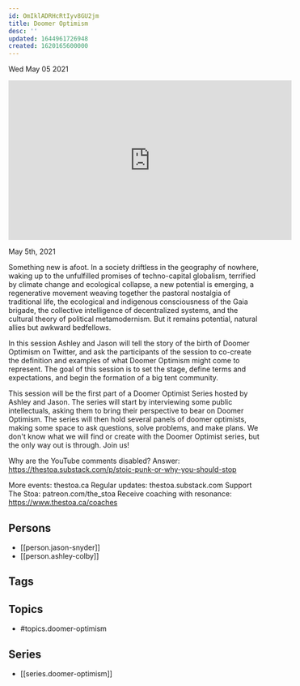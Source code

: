 ```yaml
---
id: OmIklADRHcRtIyv8GU2jm
title: Doomer Optimism
desc: ''
updated: 1644961726948
created: 1620165600000
---
```





Wed May 05 2021

<iframe width="560" height="315" src="https://www.youtube.com/embed/E0GtsWa-Y2c" title="Doomer Optimism w/ Jason Snyder and Ashley Colby" frameborder="0" allow="accelerometer; autoplay; clipboard-write; encrypted-media; gyroscope; picture-in-picture" allowfullscreen ></iframe>

May 5th, 2021

Something new is afoot. In a society driftless in the geography of nowhere, waking up to the unfulfilled promises of techno-capital globalism, terrified by climate change and ecological collapse, a new potential is emerging, a regenerative movement weaving together the pastoral nostalgia of traditional life, the ecological and indigenous consciousness of the Gaia brigade, the collective intelligence of decentralized systems, and the cultural theory of political metamodernism. But it remains potential, natural allies but awkward bedfellows.

In this session Ashley and Jason will tell the story of the birth of Doomer Optimism on Twitter, and ask the participants of the session to co-create the definition and examples of what Doomer Optimism might come to represent. The goal of this session is to set the stage, define terms and expectations, and begin the formation of a big tent community.

This session will be the first part of a Doomer Optimist Series hosted by Ashley and Jason. The series will start by interviewing some public intellectuals, asking them to bring their perspective to bear on Doomer Optimism. The series will then hold several panels of doomer optimists, making some space to ask questions, solve problems, and make plans. We don't know what we will find or create with the Doomer Optimist series, but the only way out is through. Join us!

Why are the YouTube comments disabled? Answer: https://thestoa.substack.com/p/stoic-punk-or-why-you-should-stop

More events: thestoa.ca
Regular updates: thestoa.substack.com
Support The Stoa: patreon.com/the_stoa
Receive coaching with resonance: https://www.thestoa.ca/coaches

## Persons

- [[person.jason-snyder]]
- [[person.ashley-colby]]

## Tags



## Topics

- #topics.doomer-optimism

## Series

- [[series.doomer-optimism]]

